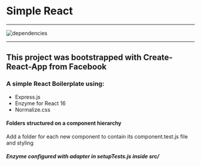 # Simple React

---

![dependencies](https://img.shields.io/hackage-deps/v/lens.svg)
![]()
![]()
![]()

---

## This project was bootstrapped with Create-React-App from Facebook

### A simple React Boilerplate using:

- Express.js
- Enzyme for React 16
- Normalize.css

#### Folders structured on a component hierarchy

Add a folder for each new component to contain its component.test.js file and styling

##### Enzyme configured with adapter in setupTests.js inside src/
